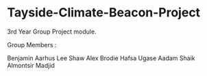 # Tayside-Climate-Beacon-Project
3rd Year Group Project module. 

Group Members :

Benjamin Aarhus 
Lee Shaw 
Alex Brodie 
Hafsa	Ugase
Aadam Shaik 
Almontsir	Madjid
